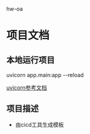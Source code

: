 hw-oa 
# 项目文档

## 本地运行项目
uvicorn app.main:app --reload

[uvicorn参考文档](https://www.uvicorn.org/deployment/)

## 项目描述
- 由cicd工具生成模板

